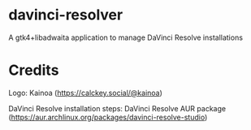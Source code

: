 # davinci-resolver

A gtk4+libadwaita application to manage DaVinci Resolve installations

# Credits
Logo: Kainoa (https://calckey.social/@kainoa)

DaVinci Resolve installation steps: DaVinci Resolve AUR package (https://aur.archlinux.org/packages/davinci-resolve-studio) 
